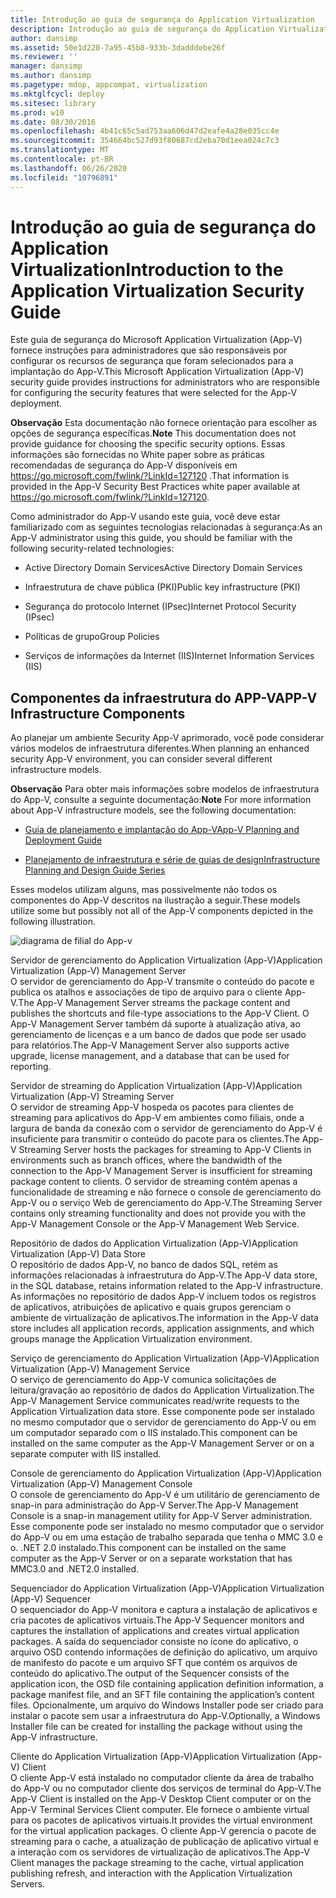 ```yaml
---
title: Introdução ao guia de segurança do Application Virtualization
description: Introdução ao guia de segurança do Application Virtualization
author: dansimp
ms.assetid: 50e1d220-7a95-45b8-933b-3dadddebe26f
ms.reviewer: ''
manager: dansimp
ms.author: dansimp
ms.pagetype: mdop, appcompat, virtualization
ms.mktglfcycl: deploy
ms.sitesec: library
ms.prod: w10
ms.date: 08/30/2016
ms.openlocfilehash: 4b41c65c5ad753aa606d47d2eafe4a28e035cc4e
ms.sourcegitcommit: 354664bc527d93f80687cd2eba70d1eea024c7c3
ms.translationtype: MT
ms.contentlocale: pt-BR
ms.lasthandoff: 06/26/2020
ms.locfileid: "10796891"
---
```

# <span data-ttu-id="6f1ba-103">Introdução ao guia de segurança do Application Virtualization</span><span class="sxs-lookup"><span data-stu-id="6f1ba-103">Introduction to the Application Virtualization Security Guide</span></span>


<span data-ttu-id="6f1ba-104">Este guia de segurança do Microsoft Application Virtualization (App-V) fornece instruções para administradores que são responsáveis por configurar os recursos de segurança que foram selecionados para a implantação do App-V.</span><span class="sxs-lookup"><span data-stu-id="6f1ba-104">This Microsoft Application Virtualization (App-V) security guide provides instructions for administrators who are responsible for configuring the security features that were selected for the App-V deployment.</span></span>

<span data-ttu-id="6f1ba-105">**Observação**  Esta documentação não fornece orientação para escolher as opções de segurança específicas.</span><span class="sxs-lookup"><span data-stu-id="6f1ba-105">**Note** This documentation does not provide guidance for choosing the specific security options.</span></span> <span data-ttu-id="6f1ba-106">Essas informações são fornecidas no White paper sobre as práticas recomendadas de segurança do App-V disponíveis em <https://go.microsoft.com/fwlink/?LinkId=127120> .</span><span class="sxs-lookup"><span data-stu-id="6f1ba-106">That information is provided in the App-V Security Best Practices white paper available at <https://go.microsoft.com/fwlink/?LinkId=127120>.</span></span>

 

<span data-ttu-id="6f1ba-107">Como administrador do App-V usando este guia, você deve estar familiarizado com as seguintes tecnologias relacionadas à segurança:</span><span class="sxs-lookup"><span data-stu-id="6f1ba-107">As an App-V administrator using this guide, you should be familiar with the following security-related technologies:</span></span>

-   <span data-ttu-id="6f1ba-108">Active Directory Domain Services</span><span class="sxs-lookup"><span data-stu-id="6f1ba-108">Active Directory Domain Services</span></span>

-   <span data-ttu-id="6f1ba-109">Infraestrutura de chave pública (PKI)</span><span class="sxs-lookup"><span data-stu-id="6f1ba-109">Public key infrastructure (PKI)</span></span>

-   <span data-ttu-id="6f1ba-110">Segurança do protocolo Internet (IPsec)</span><span class="sxs-lookup"><span data-stu-id="6f1ba-110">Internet Protocol Security (IPsec)</span></span>

-   <span data-ttu-id="6f1ba-111">Políticas de grupo</span><span class="sxs-lookup"><span data-stu-id="6f1ba-111">Group Policies</span></span>

-   <span data-ttu-id="6f1ba-112">Serviços de informações da Internet (IIS)</span><span class="sxs-lookup"><span data-stu-id="6f1ba-112">Internet Information Services (IIS)</span></span>

## <span data-ttu-id="6f1ba-113">Componentes da infraestrutura do APP-V</span><span class="sxs-lookup"><span data-stu-id="6f1ba-113">APP-V Infrastructure Components</span></span>


<span data-ttu-id="6f1ba-114">Ao planejar um ambiente Security App-V aprimorado, você pode considerar vários modelos de infraestrutura diferentes.</span><span class="sxs-lookup"><span data-stu-id="6f1ba-114">When planning an enhanced security App-V environment, you can consider several different infrastructure models.</span></span>

<span data-ttu-id="6f1ba-115">**Observação**  Para obter mais informações sobre modelos de infraestrutura do App-V, consulte a seguinte documentação:</span><span class="sxs-lookup"><span data-stu-id="6f1ba-115">**Note** For more information about App-V infrastructure models, see the following documentation:</span></span>

-   [<span data-ttu-id="6f1ba-116">Guia de planejamento e implantação do App-V</span><span class="sxs-lookup"><span data-stu-id="6f1ba-116">App-V Planning and Deployment Guide</span></span>](https://go.microsoft.com/fwlink/?LinkId=122063)

-   [<span data-ttu-id="6f1ba-117">Planejamento de infraestrutura e série de guias de design</span><span class="sxs-lookup"><span data-stu-id="6f1ba-117">Infrastructure Planning and Design Guide Series</span></span>](https://go.microsoft.com/fwlink/?LinkId=151986)

 

<span data-ttu-id="6f1ba-118">Esses modelos utilizam alguns, mas possivelmente não todos os componentes do App-V descritos na ilustração a seguir.</span><span class="sxs-lookup"><span data-stu-id="6f1ba-118">These models utilize some but possibly not all of the App-V components depicted in the following illustration.</span></span>

![diagrama de filial do App-v](images/appvbranchoffices.gif)

<a href="" id="application-virtualization--app-v--management-server"></a><span data-ttu-id="6f1ba-120">Servidor de gerenciamento do Application Virtualization (App-V)</span><span class="sxs-lookup"><span data-stu-id="6f1ba-120">Application Virtualization (App-V) Management Server</span></span>  
<span data-ttu-id="6f1ba-121">O servidor de gerenciamento do App-V transmite o conteúdo do pacote e publica os atalhos e associações de tipo de arquivo para o cliente App-V.</span><span class="sxs-lookup"><span data-stu-id="6f1ba-121">The App-V Management Server streams the package content and publishes the shortcuts and file-type associations to the App-V Client.</span></span> <span data-ttu-id="6f1ba-122">O App-V Management Server também dá suporte à atualização ativa, ao gerenciamento de licenças e a um banco de dados que pode ser usado para relatórios.</span><span class="sxs-lookup"><span data-stu-id="6f1ba-122">The App-V Management Server also supports active upgrade, license management, and a database that can be used for reporting.</span></span>

<a href="" id="application-virtualization--app-v--streaming-server"></a><span data-ttu-id="6f1ba-123">Servidor de streaming do Application Virtualization (App-V)</span><span class="sxs-lookup"><span data-stu-id="6f1ba-123">Application Virtualization (App-V) Streaming Server</span></span>  
<span data-ttu-id="6f1ba-124">O servidor de streaming App-V hospeda os pacotes para clientes de streaming para aplicativos do App-V em ambientes como filiais, onde a largura de banda da conexão com o servidor de gerenciamento do App-V é insuficiente para transmitir o conteúdo do pacote para os clientes.</span><span class="sxs-lookup"><span data-stu-id="6f1ba-124">The App-V Streaming Server hosts the packages for streaming to App-V Clients in environments such as branch offices, where the bandwidth of the connection to the App-V Management Server is insufficient for streaming package content to clients.</span></span> <span data-ttu-id="6f1ba-125">O servidor de streaming contém apenas a funcionalidade de streaming e não fornece o console de gerenciamento do App-V ou o serviço Web de gerenciamento do App-V.</span><span class="sxs-lookup"><span data-stu-id="6f1ba-125">The Streaming Server contains only streaming functionality and does not provide you with the App-V Management Console or the App-V Management Web Service.</span></span>

<a href="" id="application-virtualization--app-v--data-store"></a><span data-ttu-id="6f1ba-126">Repositório de dados do Application Virtualization (App-V)</span><span class="sxs-lookup"><span data-stu-id="6f1ba-126">Application Virtualization (App-V) Data Store</span></span>  
<span data-ttu-id="6f1ba-127">O repositório de dados App-V, no banco de dados SQL, retém as informações relacionadas à infraestrutura do App-V.</span><span class="sxs-lookup"><span data-stu-id="6f1ba-127">The App-V data store, in the SQL database, retains information related to the App-V infrastructure.</span></span> <span data-ttu-id="6f1ba-128">As informações no repositório de dados App-V incluem todos os registros de aplicativos, atribuições de aplicativo e quais grupos gerenciam o ambiente de virtualização de aplicativos.</span><span class="sxs-lookup"><span data-stu-id="6f1ba-128">The information in the App-V data store includes all application records, application assignments, and which groups manage the Application Virtualization environment.</span></span>

<a href="" id="application-virtualization--app-v--management-service"></a><span data-ttu-id="6f1ba-129">Serviço de gerenciamento do Application Virtualization (App-V)</span><span class="sxs-lookup"><span data-stu-id="6f1ba-129">Application Virtualization (App-V) Management Service</span></span>  
<span data-ttu-id="6f1ba-130">O serviço de gerenciamento do App-V comunica solicitações de leitura/gravação ao repositório de dados do Application Virtualization.</span><span class="sxs-lookup"><span data-stu-id="6f1ba-130">The App-V Management Service communicates read/write requests to the Application Virtualization data store.</span></span> <span data-ttu-id="6f1ba-131">Esse componente pode ser instalado no mesmo computador que o servidor de gerenciamento do App-V ou em um computador separado com o IIS instalado.</span><span class="sxs-lookup"><span data-stu-id="6f1ba-131">This component can be installed on the same computer as the App-V Management Server or on a separate computer with IIS installed.</span></span>

<a href="" id="application-virtualization--app-v--management-console"></a><span data-ttu-id="6f1ba-132">Console de gerenciamento do Application Virtualization (App-V)</span><span class="sxs-lookup"><span data-stu-id="6f1ba-132">Application Virtualization (App-V) Management Console</span></span>  
<span data-ttu-id="6f1ba-133">O console de gerenciamento do App-V é um utilitário de gerenciamento de snap-in para administração do App-V Server.</span><span class="sxs-lookup"><span data-stu-id="6f1ba-133">The App-V Management Console is a snap-in management utility for App-V Server administration.</span></span> <span data-ttu-id="6f1ba-134">Esse componente pode ser instalado no mesmo computador que o servidor do App-V ou em uma estação de trabalho separada que tenha o MMC 3.0 e o. .NET 2.0 instalado.</span><span class="sxs-lookup"><span data-stu-id="6f1ba-134">This component can be installed on the same computer as the App-V Server or on a separate workstation that has MMC3.0 and .NET2.0 installed.</span></span>

<a href="" id="application-virtualization--app-v--sequencer"></a><span data-ttu-id="6f1ba-135">Sequenciador do Application Virtualization (App-V)</span><span class="sxs-lookup"><span data-stu-id="6f1ba-135">Application Virtualization (App-V) Sequencer</span></span>  
<span data-ttu-id="6f1ba-136">O sequenciador do App-V monitora e captura a instalação de aplicativos e cria pacotes de aplicativos virtuais.</span><span class="sxs-lookup"><span data-stu-id="6f1ba-136">The App-V Sequencer monitors and captures the installation of applications and creates virtual application packages.</span></span> <span data-ttu-id="6f1ba-137">A saída do sequenciador consiste no ícone do aplicativo, o arquivo OSD contendo informações de definição do aplicativo, um arquivo de manifesto do pacote e um arquivo SFT que contém os arquivos de conteúdo do aplicativo.</span><span class="sxs-lookup"><span data-stu-id="6f1ba-137">The output of the Sequencer consists of the application icon, the OSD file containing application definition information, a package manifest file, and an SFT file containing the application’s content files.</span></span> <span data-ttu-id="6f1ba-138">Opcionalmente, um arquivo do Windows Installer pode ser criado para instalar o pacote sem usar a infraestrutura do App-V.</span><span class="sxs-lookup"><span data-stu-id="6f1ba-138">Optionally, a Windows Installer file can be created for installing the package without using the App-V infrastructure.</span></span>

<a href="" id="application-virtualization--app-v--client"></a><span data-ttu-id="6f1ba-139">Cliente do Application Virtualization (App-V)</span><span class="sxs-lookup"><span data-stu-id="6f1ba-139">Application Virtualization (App-V) Client</span></span>  
<span data-ttu-id="6f1ba-140">O cliente App-V está instalado no computador cliente da área de trabalho do App-V ou no computador cliente dos serviços de terminal do App-V.</span><span class="sxs-lookup"><span data-stu-id="6f1ba-140">The App-V Client is installed on the App-V Desktop Client computer or on the App-V Terminal Services Client computer.</span></span> <span data-ttu-id="6f1ba-141">Ele fornece o ambiente virtual para os pacotes de aplicativos virtuais.</span><span class="sxs-lookup"><span data-stu-id="6f1ba-141">It provides the virtual environment for the virtual application packages.</span></span> <span data-ttu-id="6f1ba-142">O cliente App-V gerencia o pacote de streaming para o cache, a atualização de publicação de aplicativo virtual e a interação com os servidores de virtualização de aplicativos.</span><span class="sxs-lookup"><span data-stu-id="6f1ba-142">The App-V Client manages the package streaming to the cache, virtual application publishing refresh, and interaction with the Application Virtualization Servers.</span></span>

 

 





